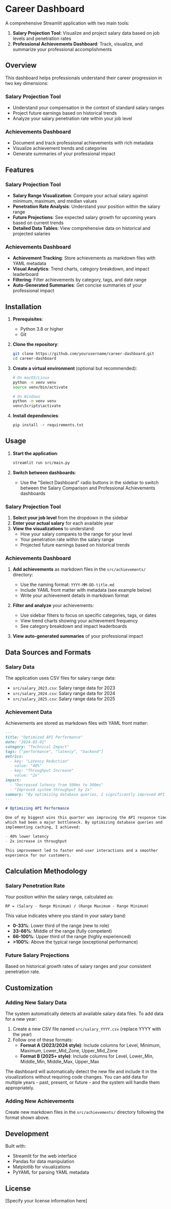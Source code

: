 # Career Dashboard

A comprehensive Streamlit application with two main tools:
1. **Salary Projection Tool**: Visualize and project salary data based on job levels and penetration rates
2. **Professional Achievements Dashboard**: Track, visualize, and summarize your professional accomplishments

## Overview

This dashboard helps professionals understand their career progression in two key dimensions:

### Salary Projection Tool
- Understand your compensation in the context of standard salary ranges
- Project future earnings based on historical trends
- Analyze your salary penetration rate within your job level

### Achievements Dashboard
- Document and track professional achievements with rich metadata
- Visualize achievement trends and categories
- Generate summaries of your professional impact

## Features

### Salary Projection Tool
- **Salary Range Visualization**: Compare your actual salary against minimum, maximum, and median values
- **Penetration Rate Analysis**: Understand your position within the salary range
- **Future Projections**: See expected salary growth for upcoming years based on current trends
- **Detailed Data Tables**: View comprehensive data on historical and projected salaries

### Achievements Dashboard
- **Achievement Tracking**: Store achievements as markdown files with YAML metadata
- **Visual Analytics**: Trend charts, category breakdown, and impact leaderboard
- **Filtering**: Filter achievements by category, tags, and date range
- **Auto-Generated Summaries**: Get concise summaries of your professional impact

## Installation

1. **Prerequisites**:
   - Python 3.8 or higher
   - Git

2. **Clone the repository**:
   ```bash
   git clone https://github.com/yourusername/career-dashboard.git
   cd career-dashboard
   ```

3. **Create a virtual environment** (optional but recommended):
   ```bash
   # On macOS/Linux
   python -m venv venv
   source venv/bin/activate
   
   # On Windows
   python -m venv venv
   venv\Scripts\activate
   ```

4. **Install dependencies**:
   ```bash
   pip install -r requirements.txt
   ```

## Usage

1. **Start the application**:
   ```bash
   streamlit run src/main.py
   ```

2. **Switch between dashboards**:
   - Use the "Select Dashboard" radio buttons in the sidebar to switch between the Salary Comparison and Professional Achievements dashboards

### Salary Projection Tool

1. **Select your job level** from the dropdown in the sidebar
2. **Enter your actual salary** for each available year
3. **View the visualizations** to understand:
   - How your salary compares to the range for your level
   - Your penetration rate within the salary range
   - Projected future earnings based on historical trends

### Achievements Dashboard

1. **Add achievements** as markdown files in the `src/achievements/` directory:
   - Use the naming format: `YYYY-MM-DD-title.md`
   - Include YAML front matter with metadata (see example below)
   - Write your achievement details in markdown format

2. **Filter and analyze** your achievements:
   - Use sidebar filters to focus on specific categories, tags, or dates
   - View trend charts showing your achievement frequency
   - See category breakdown and impact leaderboards

3. **View auto-generated summaries** of your professional impact

## Data Sources and Formats

### Salary Data

The application uses CSV files for salary range data:
- `src/salary_2023.csv`: Salary range data for 2023
- `src/salary_2024.csv`: Salary range data for 2024
- `src/salary_2025.csv`: Salary range data for 2025

### Achievement Data

Achievements are stored as markdown files with YAML front matter:

```markdown
---
title: "Optimized API Performance"
date: "2024-03-01"
category: "Technical Impact"
tags: ["performance", "latency", "backend"]
metrics:
  - key: "Latency Reduction"
    value: "40%"
  - key: "Throughput Increase"
    value: "2x"
impact:
  - "Decreased latency from 500ms to 300ms"
  - "Improved system throughput by 2x"
summary: "By optimizing database queries, I significantly improved API performance, reducing response time by 40% and increasing throughput."
---

# Optimizing API Performance

One of my biggest wins this quarter was improving the API response time, 
which had been a major bottleneck. By optimizing database queries and 
implementing caching, I achieved:

- 40% lower latency
- 2x increase in throughput

This improvement led to faster end-user interactions and a smoother
experience for our customers.
```

## Calculation Methodology

### Salary Penetration Rate

Your position within the salary range, calculated as:
```
RP = (Salary - Range Minimum) / (Range Maximum - Range Minimum)
```

This value indicates where you stand in your salary band:
- **0-33%**: Lower third of the range (new to role)
- **33-66%**: Middle of the range (fully competent)
- **66-100%**: Upper third of the range (highly experienced)
- **>100%**: Above the typical range (exceptional performance)

### Future Salary Projections

Based on historical growth rates of salary ranges and your consistent penetration rate.

## Customization

### Adding New Salary Data

The system automatically detects all available salary data files. To add data for a new year:

1. Create a new CSV file named `src/salary_YYYY.csv` (replace YYYY with the year)
2. Follow one of these formats:
   - **Format A (2023/2024 style)**: Include columns for Level, Minimum, Maximum, Lower_Mid_Zone, Upper_Mid_Zone
   - **Format B (2025+ style)**: Include columns for Level, Lower_Min, Middle_Min, Middle_Max, Upper_Max

The dashboard will automatically detect the new file and include it in the visualizations without requiring code changes. You can add data for multiple years - past, present, or future - and the system will handle them appropriately.

### Adding New Achievements

Create new markdown files in the `src/achievements/` directory following the format shown above.

## Development

Built with:
- Streamlit for the web interface
- Pandas for data manipulation
- Matplotlib for visualizations
- PyYAML for parsing YAML metadata

## License

[Specify your license information here]